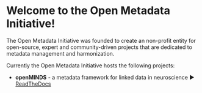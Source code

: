 # Welcome to the Open Metadata Initiative!

The Open Metadata Initiative was founded to create an non-profit entity for open-source, expert and community-driven projects that are dedicated to metadata management and harmonization. 

Currently the Open Metadata Initiative hosts the following projects:
- **openMINDS** - a metadata framework for linked data in neuroscience ► [ReadTheDocs](https://openminds-documentation.readthedocs.io)


<!--

**Here are some ideas to get you started:**

🙋‍♀️ A short introduction - what is your organization all about?
🌈 Contribution guidelines - how can the community get involved?
👩‍💻 Useful resources - where can the community find your docs? Is there anything else the community should know?
🍿 Fun facts - what does your team eat for breakfast?
🧙 Remember, you can do mighty things with the power of [Markdown](https://docs.github.com/github/writing-on-github/getting-started-with-writing-and-formatting-on-github/basic-writing-and-formatting-syntax)
-->
